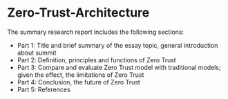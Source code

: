 # Zero-Trust-Architecture
The summary research report includes the following sections: 
- Part 1: Title and brief summary of the essay topic, general introduction about summit 
- Part 2: Definition, principles and functions of Zero Trust 
- Part 3: Compare and evaluate Zero Trust model with traditional models; given the effect, the limitations of Zero Trust
- Part 4: Conclusion, the future of Zero Trust 
- Part 5: References

